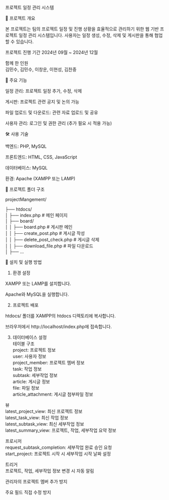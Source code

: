 프로젝트 일정 관리 시스템

📌 프로젝트 개요

본 프로젝트는 팀의 프로젝트 일정 및 진행 상황을 효율적으로 관리하기 위한 웹 기반 프로젝트 일정 관리 시스템입니다. 사용자는 일정 생성, 수정, 삭제 및 게시판을 통해 협업할 수 있습니다.

프로젝트 진행 기간
2024년 09월 ~ 2024년 12월 <br>

함께 한 인원 <br>
김민수, 김민수, 이창운, 이현성, 김찬중

🚀 주요 기능

일정 관리: 프로젝트 일정 추가, 수정, 삭제

게시판: 프로젝트 관련 공지 및 논의 가능

파일 업로드 및 다운로드: 관련 자료 업로드 및 공유

사용자 관리: 로그인 및 권한 관리 (추가 필요 시 적용 가능)

🛠️ 사용 기술

백엔드: PHP, MySQL

프론트엔드: HTML, CSS, JavaScript

데이터베이스: MySQL

환경: Apache (XAMPP 또는 LAMP)

📂 프로젝트 폴더 구조

projectMangement/


├── htdocs/ <br>
│   ├── index.php  # 메인 페이지 <br>
│   ├── board/ <br>
│   │   ├── board.php  # 게시판 메인 <br>
│   │   ├── create_post.php  # 게시글 작성 <br>
│   │   ├── delete_post_check.php  # 게시글 삭제 <br>
│   │   ├── download_file.php  # 파일 다운로드 <br>
│   ├── ...

🔧 설치 및 실행 방법

1. 환경 설정

XAMPP 또는 LAMP를 설치합니다.

Apache와 MySQL을 실행합니다.

2. 프로젝트 배포

htdocs/ 폴더를 XAMPP의 htdocs 디렉토리에 복사합니다.

브라우저에서 http://localhost/index.php에 접속합니다.

3. 데이터베이스 설정 <br>
테이블 구조 <br>
project: 프로젝트 정보 <br>
user: 사용자 정보 <br>
project_member: 프로젝트 멤버 정보 <br>
task: 작업 정보 <br>
subtask: 세부작업 정보 <br>
article: 게시글 정보 <br>
file: 파일 정보 <br>
article_attachment: 게시글 첨부파일 정보 <br>

뷰 <br>
latest_project_view: 최신 프로젝트 정보 <br>
latest_task_view: 최신 작업 정보 <br>
latest_subtask_view: 최신 세부작업 정보 <br>
latest_summary_view: 프로젝트, 작업, 세부작업 요약 정보 <br>
 
프로시저 <br>
request_subtask_completion: 세부작업 완료 승인 요청 <br>
start_project: 프로젝트 시작 시 세부작업 시작 날짜 설정 <br>

트리거 <br>
프로젝트, 작업, 세부작업 정보 변경 시 자동 알림 <br>

관리자의 프로젝트 멤버 추가 방지

주요 필드 직접 수정 방지

